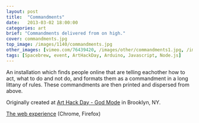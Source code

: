 ```yaml
---
layout: post
title:  "Commandments"
date:   2013-03-02 18:00:00
categories: art
brief: "Commandments delivered from on high."
cover: commandments.jpg
top_image: /images/1140/commandments.jpg
other_images: [vimeo.com/76439420, /images/other/commandments1.jpg, /images/other/commandments2.jpg, /images/other/commandments3.jpg]
tags: [Spacebrew, event, ArtHackDay, Arduino, Javascript, Node.js]
---
```

An installation which finds people online that are telling eachother how to act, what to do and not do, and formats them as a commandment in a long littany of rules. These commandments are then printed and dispersed from above.

Originally created at [Art Hack Day - God Mode](http://www.arthackday.net/events/god-mode) in Brooklyn, NY.

[The web experience](http://quinkennedy.github.io/Commandments/) (Chrome, Firefox)
